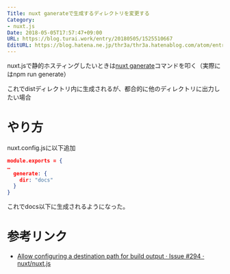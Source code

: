 ```yaml
---
Title: nuxt ganerateで生成するディレクトリを変更する
Category:
- nuxt.js
Date: 2018-05-05T17:57:47+09:00
URL: https://blog.turai.work/entry/20180505/1525510667
EditURL: https://blog.hatena.ne.jp/thr3a/thr3a.hatenablog.com/atom/entry/17391345971641716378
---
```


nuxt.jsで静的ホスティングしたいときは[nuxt ganerate](https://ja.nuxtjs.org/api/configuration-generate/)コマンドを叩く（実際にはnpm run generate）

これでdistディレクトリ内に生成されるが、都合的に他のディレクトリに出力したい場合

# やり方

nuxt.config.jsに以下追加

```json
module.exports = {
…
  generate: {
    dir: "docs"
  }
}
```

これでdocs以下に生成されるようになった。

# 参考リンク

- [Allow configuring a destination path for build output · Issue #294 · nuxt/nuxt.js](https://github.com/nuxt/nuxt.js/issues/294)
